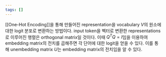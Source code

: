 ```yaml
---
tags: []
---
```

[[One-Hot Encoding]]을 통해 만들어진 representation을 vocabulary $V$의 원소에 대한 logit 분포로 변환하는 방법이다. input token을 벡터로 변환한 representations로 이루어진 행렬은 orthogonal matrix일 것이다. 이때 $Q^{T}Q=I$임을 이용하여 embedding matrix의 전치를 곱해주면 각 단어에 대한 logit을 얻을 수 있다. 이를 통해 unembedding matrix $U$는 embedding matrix의 전치임을 알 수 있다.